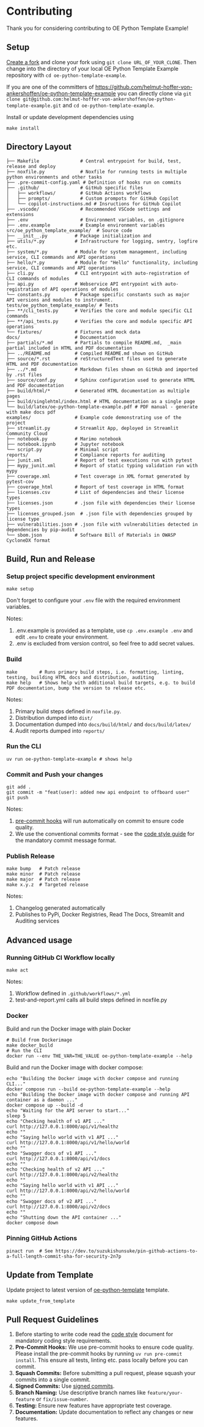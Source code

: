 # Contributing

Thank you for considering contributing to OE Python Template Example!

## Setup

[Create a fork](https://github.com/helmut-hoffer-von-ankershoffen/oe-python-template-example/fork) and clone your fork using ```git clone URL_OF_YOUR_CLONE```. Then change into the directory of your local OE Python Template Example repository with ```cd oe-python-template-example```.

If you are one of the committers of https://github.com/helmut-hoffer-von-ankershoffen/oe-python-template-example you can directly clone via ```git clone git@github.com:helmut-hoffer-von-ankershoffen/oe-python-template-example.git``` and ```cd oe-python-template-example```.

Install or update development dependencies using 
```shell
make install
```

## Directory Layout

```
├── Makefile               # Central entrypoint for build, test, release and deploy
├── noxfile.py             # Noxfile for running tests in multiple python environments and other tasks
├── .pre-commit-config.yaml # Definition of hooks run on commits
├── .github/               # GitHub specific files
│   ├── workflows/         # GitHub Actions workflows
│   ├── prompts/           # Custom prompots for GitHub Copilot
│   └── copilot-instructions.md # Insructions for GitHub Copilot
├── .vscode/               # Recommended VSCode settings and extensions
├── .env                   # Environment variables, on .gitignore
├── .env.example           # Example environment variables
src/oe_python_template_example/  # Source code
├── __init__.py          # Package initialization and 
├── utils/*.py           # Infrastructure for logging, sentry, logfire etc.
├── system/*.py          # Module for system management, including service, CLI commands and API operations
├── hello/*.py           # Module for "Hello" functionality, including service, CLI commands and API operations
├── cli.py               # CLI entrypoint with auto-registration of CLI commands of modules
├── api.py               # Webservice API entrypoint with auto-registration of API operations of modules
└── constants.py         # Package specific constants such as major API versions and modules to instrument.
tests/oe_python_template_example/ # Tests
├── **/cli_tests.py      # Verifies the core and module specific CLI commands
├── **/api_tests.py      # Verifies the core and module specific API operations 
└── fixtures/            # Fixtures and mock data
docs/                    # Documentation
├── partials/*.md        # Partials to compile README.md,  _main partial included in HTML and PDF documentation
├── ../README.md         # Compiled README.md shown on GitHub
├── source/*.rst         # reStructuredText files used to generate HTML and PDF documentation
├── ../*.md              # Markdown files shown on GitHub and imported by .rst files
├── source/conf.py       # Sphinx configuration used to generate HTML and PDF documentation
├── build/html/*         # Generated HTML documentation as multiple pages
├── build/singlehtml/index.html # HTML documentation as a single page
└── build/latex/oe-python-template-example.pdf # PDF manual - generate with make docs pdf
examples/                # Example code demonstrating use of the project
├── streamlit.py         # Streamlit App, deployed in Streamlit Community Cloud
├── notebook.py          # Marimo notebook
├── notebook.ipynb       # Jupyter notebook
└── script.py            # Minimal script
reports/                 # Compliance reports for auditing
├── junit.xml            # Report of test executions run with pytest
├── mypy_junit.xml       # Report of static typing validation run with mypy
├── coverage.xml         # Test coverage in XML format generated by pytest-cov
├── coverage_html        # Report of test coverage in HTML format
├── licenses.csv         # List of dependencies and their license types
├── licenses.json        # .json file with dependencies their license types
├── licenses_grouped.json  # .json file with dependencies grouped by license type
├── vulnerabilities.json # .json file with vulnerabilities detected in dependencies by pip-audit
└── sbom.json            # Software Bill of Materials in OWASP CycloneDX format
```

## Build, Run and Release

### Setup project specific development environment

```shell
make setup
```

Don't forget to configure your `.env` file with the required environment variables.

Notes:
1. .env.example is provided as a template, use ```cp .env.example .env``` and edit ```.env``` to create your environment.
2. .env is excluded from version control, so feel free to add secret values.

### Build

```shell
make        # Runs primary build steps, i.e. formatting, linting, testing, building HTML docs and distribution, auditing
make help   # Shows help with additional build targets, e.g. to build PDF documentation, bump the version to release etc.
```

Notes:
1. Primary build steps defined in `noxfile.py`.
2. Distribution dumped into ```dist/```
3. Documentation dumped into ```docs/build/html/``` and ```docs/build/latex/```
4. Audit reports dumped into ```reports/```

### Run the CLI

```shell
uv run oe-python-template-example # shows help
```

### Commit and Push your changes

```shell
git add .
git commit -m "feat(user): added new api endpoint to offboard user"
git push
```

Notes:
1. [pre-commit hooks](https://pre-commit.com/) will run automatically on commit to ensure code quality.
2. We use the conventional commits format - see the [code style guide](CODE_STYLE.md) for the mandatory commit message format.

### Publish Release

```shell
make bump   # Patch release
make minor  # Patch release
make major  # Patch release
make x.y.z  # Targeted release
```

Notes:
1. Changelog generated automatically
2. Publishes to PyPi, Docker Registries, Read The Docs, Streamlit and Auditing services


## Advanced usage

### Running GitHub CI Workflow locally

```shell
make act
```

Notes:
1. Workflow defined in `.github/workflows/*.yml`
2. test-and-report.yml calls all build steps defined in noxfile.py

### Docker

Build and run the Docker image with plain Docker

```shell
# Build from Dockerimage
make docker_build
# Run the CLI
docker run --env THE_VAR=THE_VALUE oe-python-template-example --help
```

Build and run the Docker image with docker compose:

```shell
echo "Building the Docker image with docker compose and running CLI..."
docker compose run --build oe-python-template-example --help
echo "Building the Docker image with docker compose and running API container as a daemon ..."
docker compose up --build -d
echo "Waiting for the API server to start..."
sleep 5
echo "Checking health of v1 API ..."
curl http://127.0.0.1:8000/api/v1/healthz
echo ""
echo "Saying hello world with v1 API ..."
curl http://127.0.0.1:8000/api/v1/hello/world
echo ""
echo "Swagger docs of v1 API ..."
curl http://127.0.0.1:8000/api/v1/docs
echo ""
echo "Checking health of v2 API ..."
curl http://127.0.0.1:8000/api/v2/healthz
echo ""
echo "Saying hello world with v1 API ..."
curl http://127.0.0.1:8000/api/v2/hello/world
echo ""
echo "Swagger docs of v2 API ..."
curl http://127.0.0.1:8000/api/v2/docs
echo ""
echo "Shutting down the API container ..."
docker compose down
```

### Pinning GitHub Actions

```shell
pinact run  # See https://dev.to/suzukishunsuke/pin-github-actions-to-a-full-length-commit-sha-for-security-2n7p
```


## Update from Template

Update project to latest version of [oe-python-template](https://github.com/helmut-hoffer-von-ankershoffen/oe-python-template) template.

```shell
make update_from_template
```


## Pull Request Guidelines

1. Before starting to write code read the [code style](CODE_STYLE.md) document for mandatory coding style requirements.
2. **Pre-Commit Hooks:** We use pre-commit hooks to ensure code quality. Please install the pre-commit hooks by running `uv run pre-commit install`. This ensure all tests, linting etc. pass locally before you can commit.
3. **Squash Commits:** Before submitting a pull request, please squash your commits into a single commit.
4. **Signed Commits:** Use [signed commits](https://docs.github.com/en/authentication/managing-commit-signature-verification/signing-commits).
5. **Branch Naming:** Use descriptive branch names like `feature/your-feature` or `fix/issue-number`.
6. **Testing:** Ensure new features have appropriate test coverage.
7. **Documentation:** Update documentation to reflect any changes or new features.
